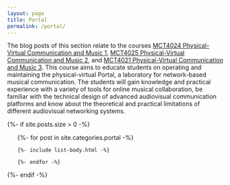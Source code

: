 ```yaml
---
layout: page
title: Portal
permalink: /portal/
---
```


The blog posts of this section relate to the courses [MCT4024 Physical-Virtual Communication and Music 1](https://www.uio.no/studier/emner/hf/imv/MCT4024), [MCT4025 Physical-Virtual Communication and Music 2](https://www.uio.no/studier/emner/hf/imv/MCT4025/), and [MCT4021 Physical-Virtual Communication and Music 3](https://www.uio.no/studier/emner/hf/imv/MCT4023). This course aims to educate students on operating and maintaining the physical-virtual Portal, a laboratory for network-based musical communication. The students will gain knowledge and practical experience with a variety of tools for online musical collaboration, be familiar with the technical design of advanced audiovisual communication platforms and know about the theoretical and practical limitations of different audiovisual networking systems.

{%- if site.posts.size > 0 -%}

  <!-- <h2 class="post-list-heading">{{ page.list_title | default: "Posts" }}</h2> -->
  <ul class="post-list">
    {%- for post in site.categories.portal -%}

    {%- include list-body.html -%}

    {%- endfor -%}

  </ul>
  {%- endif -%}
